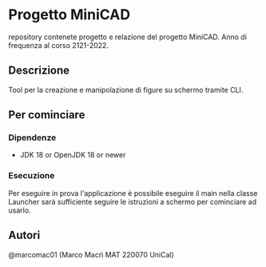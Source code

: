 # Progetto MiniCAD

repository contenete progetto e relazione del progetto MiniCAD.
Anno di frequenza al corso 2121-2022.

## Descrizione

 Tool per la creazione e manipolazione di figure su schermo tramite CLI.

## Per cominciare

### Dipendenze
* JDK 18 or OpenJDK 18 or newer

### Esecuzione

Per eseguire in prova l'applicazione è possibile eseguire il main nella classe Launcher 
sarà sufficiente seguire le istruzioni a schermo per cominciare ad usarlo.

## Autori

@marcomac01 (Marco Macrì MAT 220070 UniCal)
